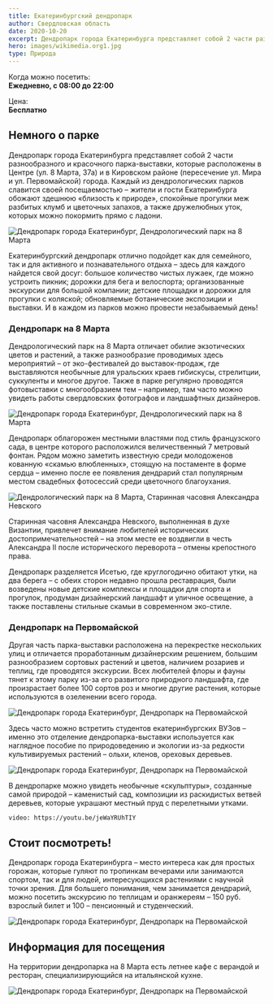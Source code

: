 ```yaml
---
title: Екатеринбургский дендропарк
author: Свердловская область
date: 2020-10-20
excerpt: Дендропарк города Екатеринбурга представляет собой 2 части разнообразного и красочного парка-выставки, которые расположены в Центре (ул. 8 Марта, 37а) и в Кировском районе (пересечение ул. Мира и ул. Первомайской) города.
hero: images/wikimedia.org1.jpg
type: Природа
---
```

Когда можно посетить:  
**Ежедневно, с 08:00 до 22:00**

Цена:  
**Бесплатно**

## Немного о парке
Дендропарк города Екатеринбурга представляет собой 2 части разнообразного и красочного парка-выставки, которые расположены в Центре (ул. 8 Марта, 37а) и в Кировском районе (пересечение ул. Мира и ул. Первомайской) города. Каждый из дендрологических парков славится своей посещаемостью – жители и гости Екатеринбурга обожают здешнюю «близость к природе», спокойные прогулки меж разбитых клумб и цветочных запахов, а также дружелюбных уток, которых можно покормить прямо с ладони. 

![Дендропарк города Екатеринбург, Дендрологический парк на 8 Марта](images/tourister.ru1.jpg "Источник tourister.ru")

Екатеринбургский дендропарк отлично подойдет как для семейного, так и для активного и познавательного отдыха – здесь для каждого найдется свой досуг: большое количество чистых лужаек, где можно устроить пикник; дорожки для бега и велоспорта; организованные экскурсии для большой компании; детские площадки и дорожки для прогулки с коляской; обновляемые ботанические экспозиции и выставки. И в каждом из парков можно провести незабываемый день!  


### Дендропарк на 8 Марта

Дендрологический парк на 8 Марта отличает обилие экзотических цветов и растений, а также разнообразие проводимых здесь мероприятий – от эко-фестивалей до выставок-продаж, где выставляются необычные для уральских краев гибискусы, стрелитции, суккуленты и многое другое. Также в парке регулярно проводятся фотовыставки с многообразием тем – например, там часто можно увидеть работы свердловских фотографов и ландшафтных дизайнеров.

![Дендропарк города Екатеринбург, Дендрологический парк на 8 Марта](images/wikimedia.org.jpg "Дендрологический парк на 8 Марта. Источник wikimedia.org")

Дендропарк облагорожен местными властями под стиль французского сада, в центре которого расположился величественный 7 метровый фонтан. Рядом можно заметить известную среди молодоженов кованную «скамью влюбленных», стоящую на постаменте в форме сердца – именно после ее появления дендрарий стал популярным местом свадебных фотосессий среди цветочного благоухания.

![Дендрологический парк на 8 Марта, Старинная часовня Александра Невского](images/tourister.ru.jpg "Старинная часовня Александра Невского. Источник tourister.ru")

Старинная часовня Александра Невского, выполненная в духе Византии, привлечет внимание любителей исторических достопримечательностей – на этом месте ее воздвигли в честь Александра II после исторического переворота – отмены крепостного права. 

Дендропарк разделяется Исетью, где круглогодично обитают утки, на два берега – с обеих сторон недавно прошла реставрация, были возведены новые детские комплексы и площадки для спорта и прогулок, продуман дизайнерский ландшафт и уличное освещение, а также поставлены стильные скамьи в современном эко-стиле.

### Дендропарк на Первомайской

Другая часть парка-выставки расположена на перекрестке нескольких улиц и отличается проработанным дизайнерским решением, большим разнообразием сортовых растений и цветов, наличием розариев и теплиц, где проводятся экскурсии. Всех любителей флоры и фауны тянет к этому парку из-за его развитого природного ландшафта, где произрастает более 100 сортов роз и многие другие растения, которые используются в озеленении всего города.

![Дендропарк города Екатеринбург, Дендропарк на Первомайской](images/nat-geo.ru.jpg "Ива, растущая на острове. Источник nat-geo.ru")
	
Здесь часто можно встретить студентов екатеринбургских ВУЗов – именно это отделение дендропарка-выставки используется как наглядное пособие по природоведению и экологии из-за редкости культивируемых растений – ольхи, кленов, ореховых деревьев.

![Дендропарк города Екатеринбург, Дендропарк на Первомайской](images/rasfokus.ru.jpg "Источник rasfokus.ru")

В дендропарке можно увидеть необычные «скульптуры», созданные самой природой – каменистый сад, композиции из раскидистых ветвей деревьев, которые украшают местный пруд с перелетными утками.

`video: https://youtu.be/jeWaYRUhTIY`

## Стоит посмотреть!
Дендропарк города Екатеринбурга – место интереса как для простых горожан, которые гуляют по тропинкам вечерами или занимаются спортом, так и для людей, интересующихся растениями с научной точки зрения. Для большего понимания, чем занимается дендрарий, можно посетить экскурсию по теплицам и оранжереям – 150 руб. взрослый билет и 100 – пенсионный и студенческий.

![Дендропарк города Екатеринбург, Дендропарк на Первомайской](images/fotokto.ru.jpg "Дети кормят птиц. Источник fotokto.ru")

## Информация для посещения
На территории дендропарка на 8 Марта есть летнее кафе с верандой и ресторан, специализирующийся на итальянской кухне.

![Дендропарк города Екатеринбург, Дендропарк на Первомайской](images/oblgazeta.ru.jpg "Дендропарк на Первомайской. Источник oblgazeta.ru")



